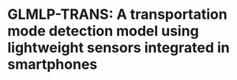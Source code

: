 # GLMLP-TRANS: A transportation mode detection model using lightweight sensors integrated in smartphones

